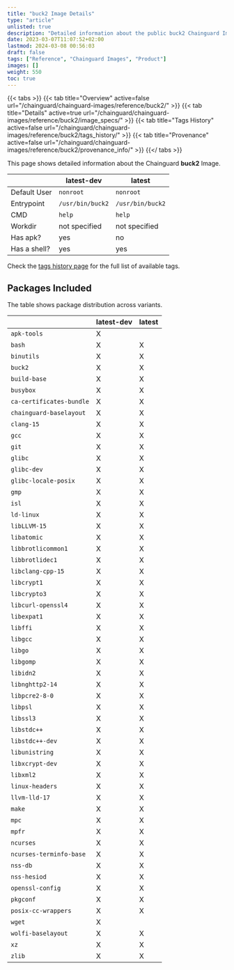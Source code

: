 ```yaml
---
title: "buck2 Image Details"
type: "article"
unlisted: true
description: "Detailed information about the public buck2 Chainguard Image."
date: 2023-03-07T11:07:52+02:00
lastmod: 2024-03-08 00:56:03
draft: false
tags: ["Reference", "Chainguard Images", "Product"]
images: []
weight: 550
toc: true
---
```


{{< tabs >}}
{{< tab title="Overview" active=false url="/chainguard/chainguard-images/reference/buck2/" >}}
{{< tab title="Details" active=true url="/chainguard/chainguard-images/reference/buck2/image_specs/" >}}
{{< tab title="Tags History" active=false url="/chainguard/chainguard-images/reference/buck2/tags_history/" >}}
{{< tab title="Provenance" active=false url="/chainguard/chainguard-images/reference/buck2/provenance_info/" >}}
{{</ tabs >}}

This page shows detailed information about the Chainguard **buck2** Image.

|              | latest-dev       | latest           |
|--------------|------------------|------------------|
| Default User | `nonroot`        | `nonroot`        |
| Entrypoint   | `/usr/bin/buck2` | `/usr/bin/buck2` |
| CMD          | `help`           | `help`           |
| Workdir      | not specified    | not specified    |
| Has apk?     | yes              | no               |
| Has a shell? | yes              | yes              |

Check the [tags history page](/chainguard/chainguard-images/reference/buck2/tags_history/) for the full list of available tags.

## Packages Included
The table shows package distribution across variants.

|                          | latest-dev | latest |
|--------------------------|------------|--------|
| `apk-tools`              | X          |        |
| `bash`                   | X          | X      |
| `binutils`               | X          | X      |
| `buck2`                  | X          | X      |
| `build-base`             | X          | X      |
| `busybox`                | X          | X      |
| `ca-certificates-bundle` | X          | X      |
| `chainguard-baselayout`  | X          | X      |
| `clang-15`               | X          | X      |
| `gcc`                    | X          | X      |
| `git`                    | X          | X      |
| `glibc`                  | X          | X      |
| `glibc-dev`              | X          | X      |
| `glibc-locale-posix`     | X          | X      |
| `gmp`                    | X          | X      |
| `isl`                    | X          | X      |
| `ld-linux`               | X          | X      |
| `libLLVM-15`             | X          | X      |
| `libatomic`              | X          | X      |
| `libbrotlicommon1`       | X          | X      |
| `libbrotlidec1`          | X          | X      |
| `libclang-cpp-15`        | X          | X      |
| `libcrypt1`              | X          | X      |
| `libcrypto3`             | X          | X      |
| `libcurl-openssl4`       | X          | X      |
| `libexpat1`              | X          | X      |
| `libffi`                 | X          | X      |
| `libgcc`                 | X          | X      |
| `libgo`                  | X          | X      |
| `libgomp`                | X          | X      |
| `libidn2`                | X          | X      |
| `libnghttp2-14`          | X          | X      |
| `libpcre2-8-0`           | X          | X      |
| `libpsl`                 | X          | X      |
| `libssl3`                | X          | X      |
| `libstdc++`              | X          | X      |
| `libstdc++-dev`          | X          | X      |
| `libunistring`           | X          | X      |
| `libxcrypt-dev`          | X          | X      |
| `libxml2`                | X          | X      |
| `linux-headers`          | X          | X      |
| `llvm-lld-17`            | X          | X      |
| `make`                   | X          | X      |
| `mpc`                    | X          | X      |
| `mpfr`                   | X          | X      |
| `ncurses`                | X          | X      |
| `ncurses-terminfo-base`  | X          | X      |
| `nss-db`                 | X          | X      |
| `nss-hesiod`             | X          | X      |
| `openssl-config`         | X          | X      |
| `pkgconf`                | X          | X      |
| `posix-cc-wrappers`      | X          | X      |
| `wget`                   | X          |        |
| `wolfi-baselayout`       | X          | X      |
| `xz`                     | X          | X      |
| `zlib`                   | X          | X      |


